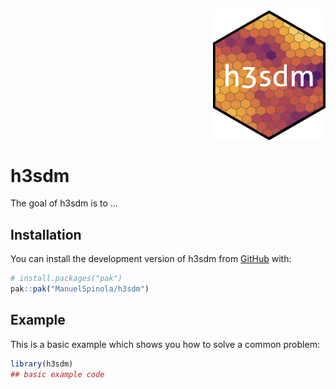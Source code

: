 
<!-- README.md is generated from README.Rmd. Please edit that file -->

<img src="man/figures/h3sdm_logo_a.png" width="180px" style="display: block; margin: auto 0 auto auto;" />

# h3sdm

<!-- badges: start -->

<!-- badges: end -->

The goal of h3sdm is to …

## Installation

You can install the development version of h3sdm from
[GitHub](https://github.com/) with:

``` r
# install.packages("pak")
pak::pak("ManuelSpinola/h3sdm")
```

## Example

This is a basic example which shows you how to solve a common problem:

``` r
library(h3sdm)
## basic example code
```
